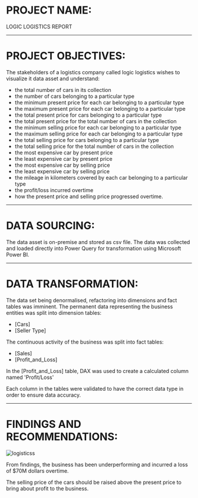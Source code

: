 # PROJECT NAME:

LOGIC LOGISTICS REPORT

---

# PROJECT OBJECTIVES:

The stakeholders of a logistics company called logic logistics wishes to visualize it data asset and understand:

- the total number of cars in its collection
- the number of cars belonging to a particular type
- the minimum present price for each car belonging to a particular type
- the maximum present price for each car belonging to a particular type
- the total present price for cars belonging to a particular type
- the total present price for the total number of cars in the collection
- the minimum selling price for each car belonging to a particular type
- the maximum selling price for each car belonging to a particular type
- the total selling price for cars belonging to a particular type
- the total selling price for the total number of cars in the collection
- the most expensive car by present price
- the least expensive car by present price
- the most expensive car by selling price
- the least expensive car by selling price
- the mileage in kilometers covered by each car belonging to a particular type
- the profit/loss incurred overtime
- how the present price and selling price progressed overtime.

---

# DATA SOURCING:

The data asset is on-premise and stored as csv file.
The data was collected and loaded directly into Power Query for transformation using Microsoft Power BI.

---

# DATA TRANSFORMATION:

The data set being denormalised, refactoring into dimensions and fact tables was imminent.
The permanent data representing the business entities was split into dimension tables:
- [Cars]
- [Seller Type]

The continuous activity of the business was split into fact tables:
- [Sales]
- [Profit_and_Loss]

In the [Profit_and_Loss] table, DAX was used to create a calculated column named 'Profit/Loss'

Each column in the tables were validated to have the correct data type in order to ensure data accuracy.

---

# FINDINGS AND RECOMMENDATIONS:


![logisticss](https://user-images.githubusercontent.com/106287208/177889879-0e8a79a5-d0cd-4463-b79f-d1c3c770f111.jpg)


From findings, the business has been underperforming and incurred a loss of $70M dollars overtime.

The selling price of the cars should be raised above the present price to bring about profit to the business.

